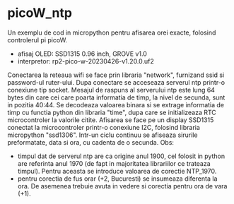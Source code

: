 # picoW_ntp
 
Un exemplu de cod in micropython pentru afisarea orei exacte, folosind controlerul pi picoW.
- afisaj OLED: SSD1315 0.96 inch, GROVE v1.0
- interpretor: rp2-pico-w-20230426-v1.20.0.uf2

Conectarea la reteaua wifi se face prin libraria "network", furnizand ssid si password-ul ruter-ului.
Dupa conectare se acceseaza serverul ntp printr-o conexiune tip socket. Mesajul de raspuns al serverului ntp este lung 64 bytes din care cei care poarta informatia de timp, la nivel de secunda, sunt in pozitia 40:44. Se decodeaza valoarea binara si se extrage informatia de timp cu functia python din libraria "time", dupa care se initializeaza RTC microcontroler la valorile citite.
Afisarea se face pe un display SSD1315 conectat la microcontroler printr-o conexiune I2C, folosind libraria micropython "ssd1306".
Intr-un ciclu continuu se afiseaza sirurile preformatate, data si ora, cu cadenta de o secunda.
Obs:
- timpul dat de serverul ntp are ca origine anul 1900, cel folosit in python are referinta anul 1970 (de fapt in majoritatea librariilor ce
trateaza timpul). Pentru aceasta se introduce valoarea de corectie NTP_1970.
- pentru corectia de fus orar (+2, Bucuresti) se insumeaza diferenta la ora. De asemenea trebuie avuta in vedere si corectia pentru ora de vara (+1).
